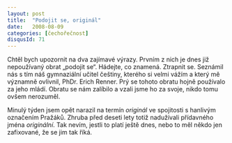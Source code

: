 ```yaml
---
layout: post
title:  "Podojit se, originál"
date:   2008-08-09
categories: [čechořečnost]
disqusId: 71
---
```

Chtěl bych upozornit na dva zajímavé výrazy. Prvním z nich je dnes již nepoužívaný obrat „podojit se“. Hádejte, co znamená. Ztrapnit se. Seznámil nás s tím náš gymnaziální učitel češtiny, kterého si velmi vážím a který mě významně ovlivnil, PhDr. Erich Renner. Prý se tohoto obratu hojně používalo za jeho mládí. Obratu se nám zalíbilo a vzali jsme ho za svoje, nikdo tomu ovšem nerozuměl.

Minulý týden jsem opět narazil na termín _originál_ ve spojitosti s hanlivým označením Pražáků. Zhruba před deseti lety totiž nadužívali 
přídavného jména _originální_. Tak nevím, jestli to platí ještě dnes, nebo to měl někdo jen zafixované, že se jim tak říká.
